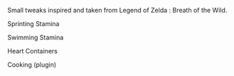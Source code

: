 Small tweaks inspired and taken from Legend of Zelda : Breath of the Wild.

Sprinting Stamina

Swimming Stamina

Heart Containers

Cooking (plugin)
